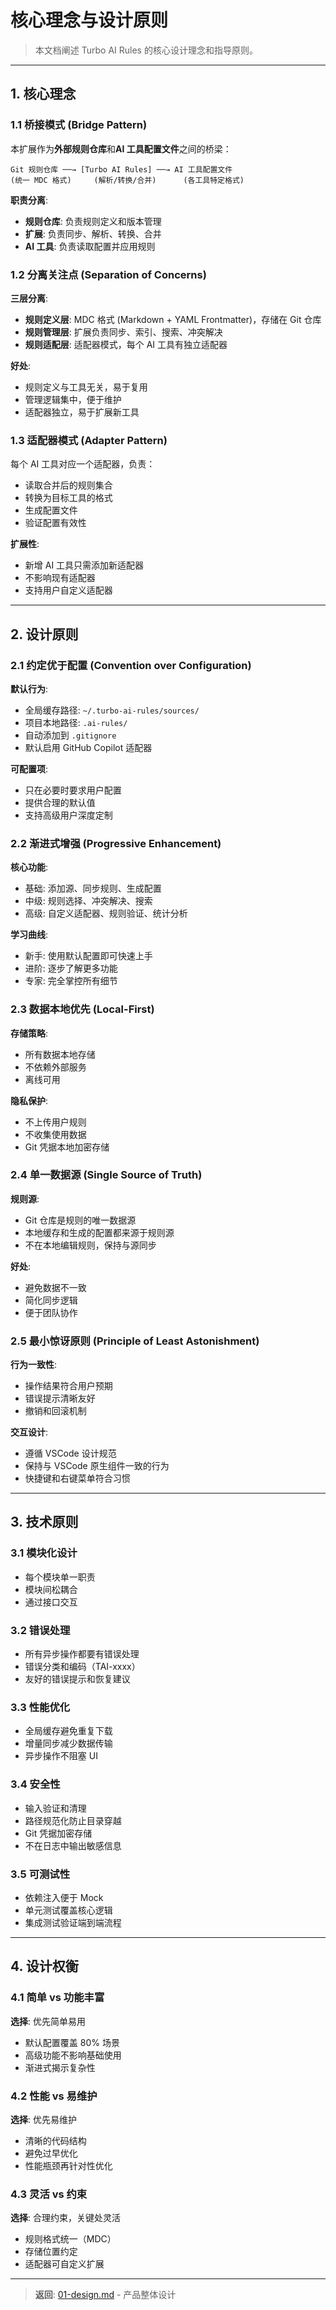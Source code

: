 # 核心理念与设计原则

> 本文档阐述 Turbo AI Rules 的核心设计理念和指导原则。

---

## 1. 核心理念

### 1.1 桥接模式 (Bridge Pattern)

本扩展作为**外部规则仓库**和**AI 工具配置文件**之间的桥梁：

```
Git 规则仓库 ──→ [Turbo AI Rules] ──→ AI 工具配置文件
(统一 MDC 格式)     (解析/转换/合并)      (各工具特定格式)
```

**职责分离**:

- **规则仓库**: 负责规则定义和版本管理
- **扩展**: 负责同步、解析、转换、合并
- **AI 工具**: 负责读取配置并应用规则

### 1.2 分离关注点 (Separation of Concerns)

**三层分离**:

- **规则定义层**: MDC 格式 (Markdown + YAML Frontmatter)，存储在 Git 仓库
- **规则管理层**: 扩展负责同步、索引、搜索、冲突解决
- **规则适配层**: 适配器模式，每个 AI 工具有独立适配器

**好处**:

- 规则定义与工具无关，易于复用
- 管理逻辑集中，便于维护
- 适配器独立，易于扩展新工具

### 1.3 适配器模式 (Adapter Pattern)

每个 AI 工具对应一个适配器，负责：

- 读取合并后的规则集合
- 转换为目标工具的格式
- 生成配置文件
- 验证配置有效性

**扩展性**:

- 新增 AI 工具只需添加新适配器
- 不影响现有适配器
- 支持用户自定义适配器

---

## 2. 设计原则

### 2.1 约定优于配置 (Convention over Configuration)

**默认行为**:

- 全局缓存路径: `~/.turbo-ai-rules/sources/`
- 项目本地路径: `.ai-rules/`
- 自动添加到 `.gitignore`
- 默认启用 GitHub Copilot 适配器

**可配置项**:

- 只在必要时要求用户配置
- 提供合理的默认值
- 支持高级用户深度定制

### 2.2 渐进式增强 (Progressive Enhancement)

**核心功能**:

- 基础: 添加源、同步规则、生成配置
- 中级: 规则选择、冲突解决、搜索
- 高级: 自定义适配器、规则验证、统计分析

**学习曲线**:

- 新手: 使用默认配置即可快速上手
- 进阶: 逐步了解更多功能
- 专家: 完全掌控所有细节

### 2.3 数据本地优先 (Local-First)

**存储策略**:

- 所有数据本地存储
- 不依赖外部服务
- 离线可用

**隐私保护**:

- 不上传用户规则
- 不收集使用数据
- Git 凭据本地加密存储

### 2.4 单一数据源 (Single Source of Truth)

**规则源**:

- Git 仓库是规则的唯一数据源
- 本地缓存和生成的配置都来源于规则源
- 不在本地编辑规则，保持与源同步

**好处**:

- 避免数据不一致
- 简化同步逻辑
- 便于团队协作

### 2.5 最小惊讶原则 (Principle of Least Astonishment)

**行为一致性**:

- 操作结果符合用户预期
- 错误提示清晰友好
- 撤销和回滚机制

**交互设计**:

- 遵循 VSCode 设计规范
- 保持与 VSCode 原生组件一致的行为
- 快捷键和右键菜单符合习惯

---

## 3. 技术原则

### 3.1 模块化设计

- 每个模块单一职责
- 模块间松耦合
- 通过接口交互

### 3.2 错误处理

- 所有异步操作都要有错误处理
- 错误分类和编码（TAI-xxxx）
- 友好的错误提示和恢复建议

### 3.3 性能优化

- 全局缓存避免重复下载
- 增量同步减少数据传输
- 异步操作不阻塞 UI

### 3.4 安全性

- 输入验证和清理
- 路径规范化防止目录穿越
- Git 凭据加密存储
- 不在日志中输出敏感信息

### 3.5 可测试性

- 依赖注入便于 Mock
- 单元测试覆盖核心逻辑
- 集成测试验证端到端流程

---

## 4. 设计权衡

### 4.1 简单 vs 功能丰富

**选择**: 优先简单易用

- 默认配置覆盖 80% 场景
- 高级功能不影响基础使用
- 渐进式揭示复杂性

### 4.2 性能 vs 易维护

**选择**: 优先易维护

- 清晰的代码结构
- 避免过早优化
- 性能瓶颈再针对性优化

### 4.3 灵活 vs 约束

**选择**: 合理约束，关键处灵活

- 规则格式统一（MDC）
- 存储位置约定
- 适配器可自定义扩展

---

> **返回**: [01-design.md](./01-design.md) - 产品整体设计
